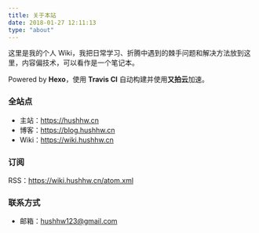 ```yaml
---
title: 关于本站
date: 2018-01-27 12:11:13
type: "about"
---
```


这里是我的个人 Wiki，我把日常学习、折腾中遇到的棘手问题和解决方法放到这里，内容偏技术，可以看作是一个笔记本。

Powered by **Hexo**，使用 **Travis CI** 自动构建并使用**又拍云**加速。

### 全站点
* 主站：https://hushhw.cn
* 博客：https://blog.hushhw.cn
* Wiki：https://wiki.hushhw.cn

### 订阅
RSS：https://wiki.hushhw.cn/atom.xml

### 联系方式
* 邮箱：hushhw123@gmail.com